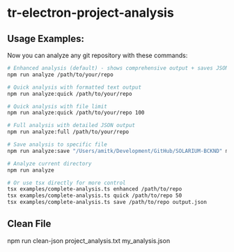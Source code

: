 # tr-electron-project-analysis


## Usage Examples:

Now you can analyze any git repository with these commands:

```bash
# Enhanced analysis (default) - shows comprehensive output + saves JSON
npm run analyze /path/to/your/repo

# Quick analysis with formatted text output
npm run analyze:quick /path/to/your/repo

# Quick analysis with file limit
npm run analyze:quick /path/to/your/repo 100

# Full analysis with detailed JSON output
npm run analyze:full /path/to/your/repo

# Save analysis to specific file
npm run analyze:save "/Users/amitk/Development/GitHub/SOLARIUM-BCKND" my_analysis.json

# Analyze current directory
npm run analyze

# Or use tsx directly for more control
tsx examples/complete-analysis.ts enhanced /path/to/repo
tsx examples/complete-analysis.ts quick /path/to/repo 50
tsx examples/complete-analysis.ts save /path/to/repo output.json
```



## Clean File
npm run clean-json  project_analysis.txt my_analysis.json
